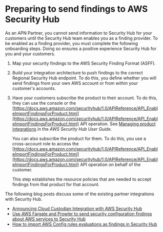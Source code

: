 # Preparing to send findings to AWS Security Hub<a name="prepare-send-findings"></a>

As an APN Partner, you cannot send information to Security Hub for your customers until the Security Hub team enables you as a finding provider\. To be enabled as a finding provider, you must complete the following onboarding steps\. Doing so ensures a positive experience Security Hub for you and your customers\.

1. Map your security findings to the AWS Security Finding Format \(ASFF\)\.

1. Build your integration architecture to push findings to the correct Regional Security Hub endpoint\. To do this, you define whether you will send findings from your own AWS account or from within your customer's accounts\.

1. Have your customers subscribe the product to their account\. To do this, they can use the console or the [https://docs.aws.amazon.com/securityhub/1.0/APIReference/API_EnableImportFindingsForProduct.html](https://docs.aws.amazon.com/securityhub/1.0/APIReference/API_EnableImportFindingsForProduct.html) API operation\. See [Managing product integrations](https://docs.aws.amazon.com/securityhub/latest/userguide/securityhub-integrations-managing.html) in the *AWS Security Hub User Guide*\.

   You can also subscribe the product for them\. To do this, you use a cross\-account role to access the [https://docs.aws.amazon.com/securityhub/1.0/APIReference/API_EnableImportFindingsForProduct.html](https://docs.aws.amazon.com/securityhub/1.0/APIReference/API_EnableImportFindingsForProduct.html) API operation on behalf of the customer\.

   This step establishes the resource policies that are needed to accept findings from that product for that account\.

The following blog posts discuss some of the existing partner integrations with Security Hub\.
+ [Announcing Cloud Custodian Integration with AWS Security Hub](http://aws.amazon.com/blogs/opensource/announcing-cloud-custodian-integration-aws-security-hub/)
+ [Use AWS Fargate and Prowler to send security configuration findings about AWS services to Security Hub](http://aws.amazon.com/blogs/security/use-aws-fargate-prowler-send-security-configuration-findings-about-aws-services-security-hub/)
+ [How to import AWS Config rules evaluations as findings in Security Hub](http://aws.amazon.com/blogs/security/how-to-import-aws-config-rules-evaluations-findings-security-hub/)
